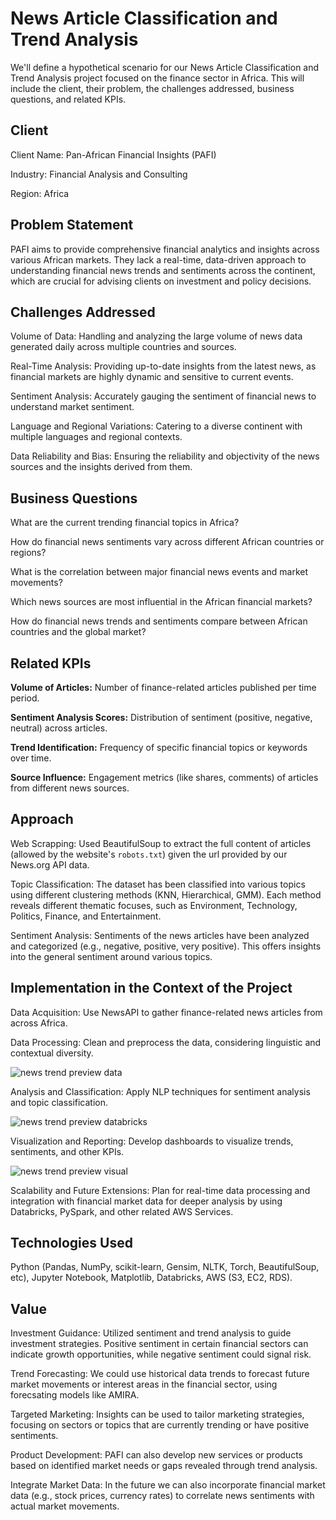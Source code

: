 # News Article Classification and Trend Analysis

We'll define a hypothetical scenario for our News Article Classification and Trend Analysis project focused on the finance sector in Africa. This will include the client, their problem, the challenges addressed, business questions, and related KPIs.

## Client
Client Name: Pan-African Financial Insights (PAFI)

Industry: Financial Analysis and Consulting

Region: Africa

## Problem Statement
PAFI aims to provide comprehensive financial analytics and insights across various African markets. They lack a real-time, data-driven approach to understanding financial news trends and sentiments across the continent, which are crucial for advising clients on investment and policy decisions.

## Challenges Addressed
Volume of Data: Handling and analyzing the large volume of news data generated daily across multiple countries and sources.

Real-Time Analysis: Providing up-to-date insights from the latest news, as financial markets are highly dynamic and sensitive to current events.

Sentiment Analysis: Accurately gauging the sentiment of financial news to understand market sentiment.

Language and Regional Variations: Catering to a diverse continent with multiple languages and regional contexts.

Data Reliability and Bias: Ensuring the reliability and objectivity of the news sources and the insights derived from them.

## Business Questions

What are the current trending financial topics in Africa?

How do financial news sentiments vary across different African countries or regions?

What is the correlation between major financial news events and market movements?

Which news sources are most influential in the African financial markets?

How do financial news trends and sentiments compare between African countries and the global market?

## Related KPIs

**Volume of Articles:** Number of finance-related articles published per time period.

**Sentiment Analysis Scores:** Distribution of sentiment (positive, negative, neutral) across articles.

**Trend Identification:** Frequency of specific financial topics or keywords over time.

**Source Influence:** Engagement metrics (like shares, comments) of articles from different news sources.



## Approach

Web Scrapping: Used BeautifulSoup to extract the full content of articles (allowed by the website's `robots.txt`) given the url provided by our News.org API data.

Topic Classification: The dataset has been classified into various topics using different clustering methods (KNN, Hierarchical, GMM). Each method reveals different thematic focuses, such as Environment, Technology, Politics, Finance, and Entertainment.

Sentiment Analysis: Sentiments of the news articles have been analyzed and categorized (e.g., negative, positive, very positive). This offers insights into the general sentiment around various topics.



## Implementation in the Context of the Project

Data Acquisition: Use NewsAPI to gather finance-related news articles from across Africa.

Data Processing: Clean and preprocess the data, considering linguistic and contextual diversity.

![news trend preview data](https://github.com/Lindelani-3/news-classification-trend-analysis/assets/99859713/640476e9-0019-4b42-a372-d75815948bdc)

Analysis and Classification: Apply NLP techniques for sentiment analysis and topic classification.

![news trend preview databricks](https://github.com/Lindelani-3/news-classification-trend-analysis/assets/99859713/b0904dcf-59e5-4a2c-a5a2-20637a43b558)

Visualization and Reporting: Develop dashboards to visualize trends, sentiments, and other KPIs.

![news trend preview visual](https://github.com/Lindelani-3/news-classification-trend-analysis/assets/99859713/f8fc17cf-979e-47ce-aa8b-647a49cff160)

Scalability and Future Extensions: Plan for real-time data processing and integration with financial market data for deeper analysis by using Databricks, PySpark, and other related AWS Services.

## Technologies Used

Python (Pandas, NumPy, scikit-learn, Gensim, NLTK, Torch, BeautifulSoup, etc), Jupyter Notebook, Matplotlib, Databricks, AWS (S3, EC2, RDS).


## Value

Investment Guidance: Utilized sentiment and trend analysis to guide investment strategies. Positive sentiment in certain financial sectors can indicate growth opportunities, while negative sentiment could signal risk.

Trend Forecasting: We could use historical data trends to forecast future market movements or interest areas in the financial sector, using forecsating models like AMIRA.

Targeted Marketing: Insights can be used to tailor marketing strategies, focusing on sectors or topics that are currently trending or have positive sentiments.

Product Development: PAFI can also develop new services or products based on identified market needs or gaps revealed through trend analysis.

Integrate Market Data: In the future we can also incorporate financial market data (e.g., stock prices, currency rates) to correlate news sentiments with actual market movements.
